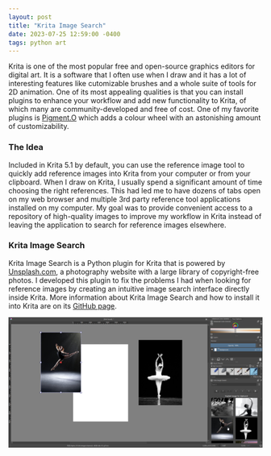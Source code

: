 ```yaml
---
layout: post
title: "Krita Image Search"
date: 2023-07-25 12:59:00 -0400
tags: python art
---
```

Krita is one of the most popular free and open-source graphics editors for digital art. It is a software that I often use when I draw and it has a lot of interesting features like cutomizable brushes and a whole suite of tools for 2D animation. One of its most appealing qualities is that you can install plugins to enhance your workflow and add new functionality to Krita, of which many are community-developed and free of cost. One of my favorite plugins is [Pigment.O](https://github.com/EyeOdin/Pigment.O) which adds a colour wheel with an astonishing amount of customizability.

### The Idea ###
Included in Krita 5.1 by default, you can use the reference image tool to quickly add reference images into Krita from your computer or from your clipboard. When I draw on Krita, I usually spend a significant amount of time choosing the right references. This had led me to have dozens of tabs open on my web browser and multiple 3rd party reference tool applications installed on my computer. My goal was to provide convenient access to a repository of high-quality images to improve my workflow in Krita instead of leaving the application to search for reference images elsewhere.

### Krita Image Search ###
Krita Image Search is a Python plugin for Krita that is powered by [Unsplash.com](https://unsplash.com), a photography website with a large library of copyright-free photos. I developed this plugin to fix the problems I had when looking for reference images by creating an intuitive image search interface directly inside Krita. More information about Krita Image Search and how to install it into Krita are on its [GitHub page](https://github.com/joshhan619/krita_image_search).

![](/assets/images/krita_image_search.png)